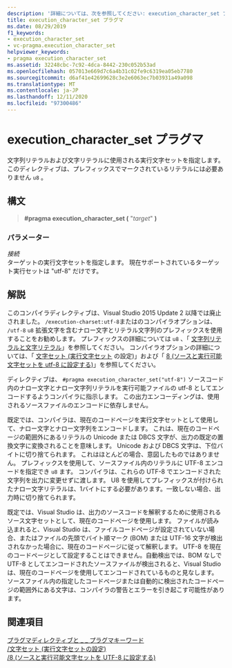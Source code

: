```yaml
---
description: '詳細については、次を参照してください: execution_character_set プラグマ'
title: execution_character_set プラグマ
ms.date: 08/29/2019
f1_keywords:
- execution_character_set
- vc-pragma.execution_character_set
helpviewer_keywords:
- pragma execution_character_set
ms.assetid: 32248cbc-7c92-4dca-8442-230c052b53ad
ms.openlocfilehash: 057013e669d7c6a4b31c02fe9c6319ea05eb7780
ms.sourcegitcommit: d6af41e42699628c3e2e6063ec7b03931a49a098
ms.translationtype: MT
ms.contentlocale: ja-JP
ms.lasthandoff: 12/11/2020
ms.locfileid: "97300486"
---
```

# <a name="execution_character_set-pragma"></a>execution_character_set プラグマ

文字列リテラルおよび文字リテラルに使用される実行文字セットを指定します。 このディレクティブは、プレフィックスでマークされているリテラルには必要ありません `u8` 。

## <a name="syntax"></a>構文

> **#pragma execution_character_set (** "*target*" **)**

### <a name="parameters"></a>パラメーター

*接続*\
ターゲットの実行文字セットを指定します。 現在サポートされているターゲット実行セットは "utf-8" だけです。

## <a name="remarks"></a>解説

このコンパイラディレクティブは、Visual Studio 2015 Update 2 以降では廃止されました。 `/execution-charset:utf-8`またはのコンパイラオプションは、 `/utf-8` `u8` 拡張文字を含むナロー文字とリテラル文字列のプレフィックスを使用することをお勧めします。 プレフィックスの詳細については `u8` 、「 [文字列リテラルと文字リテラル](../cpp/string-and-character-literals-cpp.md)」を参照してください。 コンパイラオプションの詳細については、「 [文字セット (実行文字セット](../build/reference/execution-charset-set-execution-character-set.md) の設定)」および「 [8 (ソースと実行可能文字セットを utf-8 に設定する)](../build/reference/utf-8-set-source-and-executable-character-sets-to-utf-8.md)」を参照してください。

ディレクティブは、 `#pragma execution_character_set("utf-8")` ソースコード内のナロー文字とナロー文字列リテラルを実行可能ファイルの utf-8 としてエンコードするようコンパイラに指示します。 この出力エンコーディングは、使用されるソースファイルのエンコードに依存しません。

既定では、コンパイラは、現在のコードページを実行文字セットとして使用して、ナロー文字とナロー文字列をエンコードします。 これは、現在のコードページの範囲外にあるリテラルの Unicode または DBCS 文字が、出力の既定の置換文字に変換されることを意味します。 Unicode および DBCS 文字は、下位バイトに切り捨てられます。 これはほとんどの場合、意図したものではありません。 プレフィックスを使用して、ソースファイル内のリテラルに UTF-8 エンコードを指定でき `u8` ます。 コンパイラは、これらの UTF-8 でエンコードされた文字列を出力に変更せずに渡します。 U8 を使用してプレフィックスが付けられたナロー文字リテラルは、1バイトにする必要があります。一致しない場合、出力時に切り捨てられます。

既定では、Visual Studio は、出力のソースコードを解釈するために使用されるソース文字セットとして、現在のコードページを使用します。 ファイルが読み込まれると、Visual Studio は、ファイルコードページが設定されていない場合、またはファイルの先頭でバイト順マーク (BOM) または UTF-16 文字が検出されなかった場合に、現在のコードページに従って解釈します。 UTF-8 を現在のコードページとして設定することはできません。自動検出では、BOM なしで UTF-8 としてエンコードされたソースファイルが検出されると、Visual Studio は、現在のコードページを使用してエンコードされているものと見なします。 ソースファイル内の指定したコードページまたは自動的に検出されたコードページの範囲外にある文字は、コンパイラの警告とエラーを引き起こす可能性があります。

## <a name="see-also"></a>関連項目

[プラグマディレクティブと \_ \_ プラグマキーワード](../preprocessor/pragma-directives-and-the-pragma-keyword.md)\
[/文字セット (実行文字セットの設定)](../build/reference/execution-charset-set-execution-character-set.md)\
[/8 (ソースと実行可能文字セットを UTF-8 に設定する)](../build/reference/utf-8-set-source-and-executable-character-sets-to-utf-8.md)
